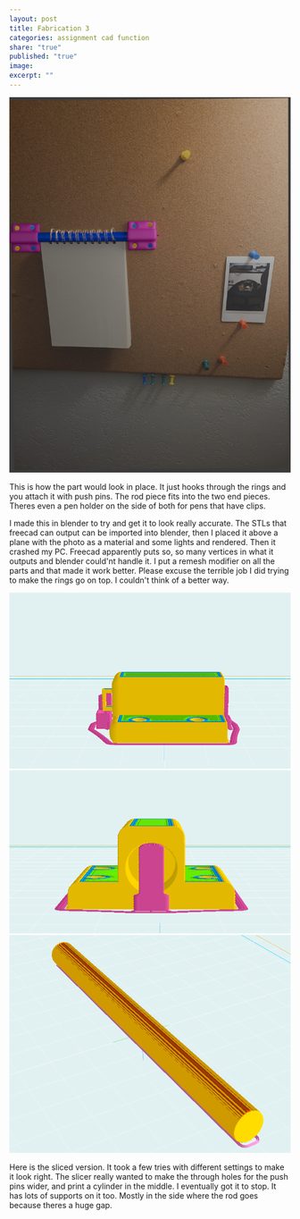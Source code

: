 ```yaml
---
layout: post
title: Fabrication 3
categories: assignment cad function
share: "true"
published: "true"
image:
excerpt: ""
---
```


![box](/assets/images/print/rendered.jpg)

This is how the part would look in place. It just hooks through the rings and you attach it with push pins. The rod piece fits into the two end pieces. Theres even a pen holder on the side of both for pens that have clips. 

I made this in blender to try and get it to look really accurate. The STLs that freecad can output can be imported into blender, then I placed it above a plane with the photo as a material and some lights and rendered. Then it crashed my PC. Freecad apparently puts so, so many vertices in what it outputs and blender could'nt handle it. I put a remesh modifier on all the parts and that made it work better.
Please excuse the terrible job I did trying to make the rings go on top. I couldn't think of a better way.

![box](/assets/images/print/slice1.png)
![box](/assets/images/print/slice2.png)
![box](/assets/images/print/slice3.png)

Here is the sliced version. It took a few tries with different settings to make it look right. The slicer really wanted to make the through holes for the push pins wider, and print a cylinder in the middle. I eventually got it to stop. It has lots of supports on it too. Mostly in the side where the rod goes because theres a huge gap.

